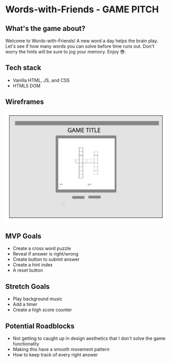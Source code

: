 # Words-with-Friends - GAME PITCH

## What's the game about?

Welcome to Words-with-Friends! A new word a day helps the brain play. Let's see if how many words you can solve before time runs out. Don't worry the hints will be sure to jog your memory.  Enjoy 😎.

## Tech stack

- Vanilla HTML, JS, and CSS
- HTML5 DOM

## Wireframes

![Game Wireframe](words-with-friends.png)

## MVP Goals

- Create a cross word puzzle
- Reveal if answer is right/wrong
- Create button to submit answer
- Create a hint index
- A reset button


## Stretch Goals

- Play background music
- Add a timer
- Create a high score counter


## Potential Roadblocks

- Not getting to caught up in design aesthetics that I don't solve the game functionality
- Making this have a smooth movement pattern
- How to keep track of every right answer
